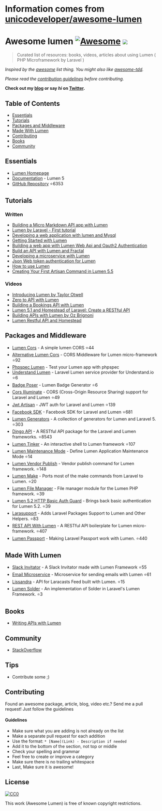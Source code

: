 # Information comes from [unicodeveloper/awesome-lumen](https://github.com/unicodeveloper/awesome-lumen)
# Awesome lumen [![Awesome](https://cdn.rawgit.com/sindresorhus/awesome/d7305f38d29fed78fa85652e3a63e154dd8e8829/media/badge.svg)](https://github.com/sindresorhus/awesome) ![](https://img.shields.io/badge/unicodeveloper-approved-brightgreen.svg)

> Curated list of resources: books, videos, articles about using Lumen ( PHP Microframework by Laravel )

*Inspired by the [awesome](https://github.com/sindresorhus/awesome) list thing. You might also like [awesome-tdd](https://github.com/unicodeveloper/awesome-tdd).*

*Please read the [contribution guidelines](#guidelines) before contributing.*

**Check out my [blog](https://goodheads.io) or say *hi* on [Twitter](https://twitter.com/unicodeveloper).**

## Table of Contents

- [Essentials](#essentials)
- [Tutorials](#tutorials)
- [Packages and Middleware](#packages-and-middleware)
- [Made With Lumen](#made-with-lumen)
- [Contributing](#contributing)
- [Books](#books)
- [Community](#community)

## Essentials
* [Lumen Homepage](https://lumen.laravel.com/)
* [Documentation](https://lumen.laravel.com/docs/5.2) - Lumen 5
* [GitHub Repository](https://github.com/laravel/lumen) :star:6353


## Tutorials

### Written
* [Building a Micro Markdown API app with Lumen](http://www.sitepoint.com/building-micro-markdown-api-app-lumen/)
* [Lumen by Laravel - First tutorial](https://www.codetutorial.io/lumen-first-tutorial/)
* [Developing a web application with lumen and Mysql](http://loige.co/developing-a-web-application-with-lumen-and-mysql/)
* [Getting Started with Lumen](http://wern-ancheta.com/blog/2015/05/09/getting-started-with-lumen/)
* [Building a web app with Lumen Web Api and Oauth2 Authentication ](http://esbenp.github.io/2015/05/26/lumen-web-api-oauth-2-authentication/)
* [Build an API with Lumen and Fractal](http://laravelista.com/build-an-api-with-lumen-and-fractal/)
* [Developing a microservice with Lumen](http://goodheads.io/2015/06/19/developing-a-micro-service-with-lumen/)
* [Json Web token authentication for Lumen](https://laravelista.com/posts/json-web-token-authentication-for-lumen)
* [How to use Lumen](http://codelution.com/resource/framework/how-to-use-lumen-by-laravel/)
* [Creating Your First Artisan Command in Lumen 5.5](https://www.codementor.io/seyiadeleke42/creating-your-first-artisan-command-in-lumen-5-5-cvi59gmgl)

### Videos
* [Introducing Lumen by Taylor Otwell](https://laracasts.com/lessons/introducing-lumen)
* [Zero to API with Lumen](https://www.youtube.com/watch?v=ZetUes4lygA)
* [Building a Bookings API with Lumen](https://www.youtube.com/watch?v=oENnw5BxKvA)
* [Lumen 5.1 and Homestead of Laravel: Create a RESTful API](https://www.youtube.com/watch?v=BV7rmvPJZQk)
* [Building APIs with Lumen by Oz Brignoni](https://www.youtube.com/watch?v=br2O_WDXaKk)
* [Lumen Restful API and Homestead](https://www.udemy.com/lumen-restful-api-and-homestead-for-lumen-by-laravel-and-php/)


## Packages and Middleware
* [Lumen Cors](https://github.com/vluzrmos/lumen-cors) - A simple lumen CORS :star:44
* [Alternative Lumen Cors](https://github.com/palanik/lumen-cors) - CORS Middleware for Lumen micro-framework :star:92
* [Phpspec Lumen](https://github.com/pmartelletti/phpspec-lumen) - Test your Lumen app with phpspec
* [Understand Lumen](https://github.com/understand/understand-lumen) - Laravel Lumen service provider for Understand.io :star:6
* [Badge Poser](https://github.com/vluzrmos/laravel-badge-poser) - Lumen Badge Generator :star:6
* [Cors Illuminate](https://github.com/neomerx/cors-illuminate) - CORS (Cross-Origin Resource Sharing) support for Laravel and Lumen :star:49
* [Jwt Artisan](https://github.com/generationtux/jwt-artisan) - JWT auth for Laravel and Lumen :star:139
* [Facebook SDK](https://github.com/SammyK/LaravelFacebookSdk) - Facebook SDK for Laravel and Lumen :star:681
* [Lumen Generators](https://github.com/webNeat/lumen-generators) - A collection of generators for Lumen and Laravel 5. :star:303
* [Dingo API](https://github.com/dingo/api) - A RESTful API package for the Laravel and Lumen frameworks. :star:8543
* [Lumen Tinker](https://github.com/vluzrmos/lumen-tinker) - An interactive shell to Lumen framework :star:107
* [Lumen Maintenance Mode](https://github.com/rdehnhardt/lumen-maintenance-mode) - Define Lumen Application Maintenance Mode :star:14
* [Lumen Vendor Publish](https://github.com/laravelista/lumen-vendor-publish) - Vendor publish command for Lumen framework. :star:148
* [Lumen Make](https://github.com/michaelbonds/lumen-make) - Ports most of the make commands from Laravel to Lumen.  :star:20
* [Lumen File Manager](https://github.com/nordsoftware/lumen-file-manager) - File manager module for the Lumen PHP framework. :star:39
* [Lumen 5.2 HTTP Basic Auth Guard](https://github.com/arubacao/http-basic-auth-guard) - Brings back basic authentication for Lumen 5.2. :star:39
* [Larasupport](https://github.com/irazasyed/larasupport) - Adds Laravel Packages Support to Lumen and Other Helpers. :star:83
* [REST API With Lumen](https://github.com/hasib32/rest-api-with-lumen) - A RESTful API boilerplate for Lumen micro-framework. :star:407
* [Lumen Passport](https://github.com/dusterio/lumen-passport) - Making Laravel Passport work with Lumen. :star:440


## Made With Lumen
* [Slack Invitator](https://github.com/vluzrmos/lumen-slackin) - A Slack Invitator made with Lumen Framework :star:55
* [Email Microservice](https://github.com/rlacerda83/lumen-email-microservice) - Microservice for sending emails with Lumen :star:61
* [Lissandra](https://github.com/laravelista/Lissandra) - API for Laracasts Feed built with Lumen. :star:15
* [Lumen Solder](https://github.com/TechnicPack/LumenSolder) - An implementation of Solder in Laravel's Lumen Framework. :star:3


## Books
* [Writing APIs with Lumen](https://leanpub.com/lumen-apis)

## Community
* [StackOverflow](http://stackoverflow.com/questions/tagged/lumen)

## Tips
* Contribute some ;)


## Contributing
Found an awesome package, article, blog, video etc.? Send me a pull request! Just follow the guidelines

#### Guidelines

* Make sure what you are adding is not already on the list
* Make a separate pull request for each addition
* Use the format: `* [Name](Link) - Description if needed`
* Add it to the bottom of the section, not top or middle
* Check your spelling and grammar
* Feel free to create or improve a category
* Make sure there is no trailing whitespace
* Last, Make sure it is awesome!


## License

[![CC0](https://i.creativecommons.org/p/zero/1.0/88x31.png)](https://creativecommons.org/publicdomain/zero/1.0/)

This work (Awesome Lumen) is free of known copyright restrictions.

